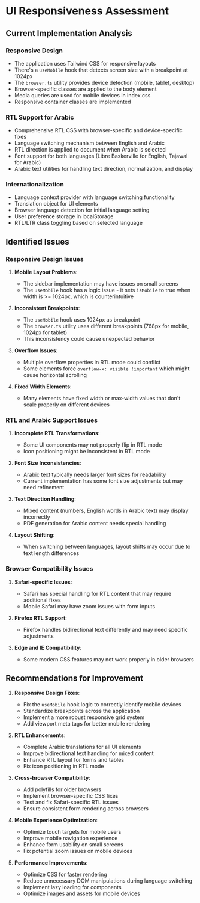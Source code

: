 # UI Responsiveness Assessment

## Current Implementation Analysis

### Responsive Design
- The application uses Tailwind CSS for responsive layouts
- There's a `useMobile` hook that detects screen size with a breakpoint at 1024px
- The `browser.ts` utility provides device detection (mobile, tablet, desktop)
- Browser-specific classes are applied to the body element
- Media queries are used for mobile devices in index.css
- Responsive container classes are implemented

### RTL Support for Arabic
- Comprehensive RTL CSS with browser-specific and device-specific fixes
- Language switching mechanism between English and Arabic
- RTL direction is applied to document when Arabic is selected
- Font support for both languages (Libre Baskerville for English, Tajawal for Arabic)
- Arabic text utilities for handling text direction, normalization, and display

### Internationalization
- Language context provider with language switching functionality
- Translation object for UI elements
- Browser language detection for initial language setting
- User preference storage in localStorage
- RTL/LTR class toggling based on selected language

## Identified Issues

### Responsive Design Issues
1. **Mobile Layout Problems**: 
   - The sidebar implementation may have issues on small screens
   - The `useMobile` hook has a logic issue - it sets `isMobile` to true when width is >= 1024px, which is counterintuitive

2. **Inconsistent Breakpoints**:
   - The `useMobile` hook uses 1024px as breakpoint
   - The `browser.ts` utility uses different breakpoints (768px for mobile, 1024px for tablet)
   - This inconsistency could cause unexpected behavior

3. **Overflow Issues**:
   - Multiple overflow properties in RTL mode could conflict
   - Some elements force `overflow-x: visible !important` which might cause horizontal scrolling

4. **Fixed Width Elements**:
   - Many elements have fixed width or max-width values that don't scale properly on different devices

### RTL and Arabic Support Issues
1. **Incomplete RTL Transformations**:
   - Some UI components may not properly flip in RTL mode
   - Icon positioning might be inconsistent in RTL mode

2. **Font Size Inconsistencies**:
   - Arabic text typically needs larger font sizes for readability
   - Current implementation has some font size adjustments but may need refinement

3. **Text Direction Handling**:
   - Mixed content (numbers, English words in Arabic text) may display incorrectly
   - PDF generation for Arabic content needs special handling

4. **Layout Shifting**:
   - When switching between languages, layout shifts may occur due to text length differences

### Browser Compatibility Issues
1. **Safari-specific Issues**:
   - Safari has special handling for RTL content that may require additional fixes
   - Mobile Safari may have zoom issues with form inputs

2. **Firefox RTL Support**:
   - Firefox handles bidirectional text differently and may need specific adjustments

3. **Edge and IE Compatibility**:
   - Some modern CSS features may not work properly in older browsers

## Recommendations for Improvement

1. **Responsive Design Fixes**:
   - Fix the `useMobile` hook logic to correctly identify mobile devices
   - Standardize breakpoints across the application
   - Implement a more robust responsive grid system
   - Add viewport meta tags for better mobile rendering

2. **RTL Enhancements**:
   - Complete Arabic translations for all UI elements
   - Improve bidirectional text handling for mixed content
   - Enhance RTL layout for forms and tables
   - Fix icon positioning in RTL mode

3. **Cross-browser Compatibility**:
   - Add polyfills for older browsers
   - Implement browser-specific CSS fixes
   - Test and fix Safari-specific RTL issues
   - Ensure consistent form rendering across browsers

4. **Mobile Experience Optimization**:
   - Optimize touch targets for mobile users
   - Improve mobile navigation experience
   - Enhance form usability on small screens
   - Fix potential zoom issues on mobile devices

5. **Performance Improvements**:
   - Optimize CSS for faster rendering
   - Reduce unnecessary DOM manipulations during language switching
   - Implement lazy loading for components
   - Optimize images and assets for mobile devices
